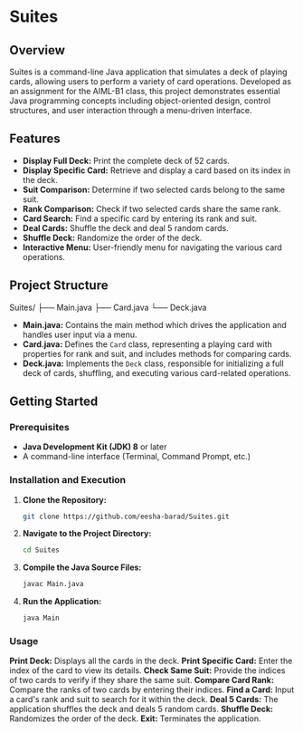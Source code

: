 # Suites

## Overview
Suites is a command-line Java application that simulates a deck of playing cards, allowing users to perform a variety of card operations. Developed as an assignment for the AIML-B1 class, this project demonstrates essential Java programming concepts including object-oriented design, control structures, and user interaction through a menu-driven interface.

## Features
- **Display Full Deck:** Print the complete deck of 52 cards.
- **Display Specific Card:** Retrieve and display a card based on its index in the deck.
- **Suit Comparison:** Determine if two selected cards belong to the same suit.
- **Rank Comparison:** Check if two selected cards share the same rank.
- **Card Search:** Find a specific card by entering its rank and suit.
- **Deal Cards:** Shuffle the deck and deal 5 random cards.
- **Shuffle Deck:** Randomize the order of the deck.
- **Interactive Menu:** User-friendly menu for navigating the various card operations.

## Project Structure
Suites/ 
├── Main.java 
├── Card.java 
└── Deck.java

- **Main.java:** Contains the main method which drives the application and handles user input via a menu.
- **Card.java:** Defines the `Card` class, representing a playing card with properties for rank and suit, and includes methods for comparing cards.
- **Deck.java:** Implements the `Deck` class, responsible for initializing a full deck of cards, shuffling, and executing various card-related operations.

## Getting Started

### Prerequisites
- **Java Development Kit (JDK) 8** or later
- A command-line interface (Terminal, Command Prompt, etc.)

### Installation and Execution

1. **Clone the Repository:**
   ```sh
   git clone https://github.com/eesha-barad/Suites.git
   ```
2. **Navigate to the Project Directory:**
   ```sh
   cd Suites
   ```
3. **Compile the Java Source Files:**
   ```sh
   javac Main.java
   ```
4. **Run the Application:**
   ```sh
   java Main
   ```
### Usage

**Print Deck:** Displays all the cards in the deck.
**Print Specific Card:** Enter the index of the card to view its details.
**Check Same Suit:** Provide the indices of two cards to verify if they share the same suit.
**Compare Card Rank:** Compare the ranks of two cards by entering their indices.
**Find a Card:** Input a card's rank and suit to search for it within the deck.
**Deal 5 Cards:** The application shuffles the deck and deals 5 random cards.
**Shuffle Deck:** Randomizes the order of the deck.
**Exit:** Terminates the application.
